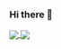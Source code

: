### Hi there 👋

<!--
**colaxianyu/colaxianyu** is a ✨ _special_ ✨ repository because its `README.md` (this file) appears on your GitHub profile.

Here are some ideas to get you started:

- 🔭 I’m currently working on ...
- 🌱 I’m currently learning ...
- 👯 I’m looking to collaborate on ...
- 🤔 I’m looking for help with ...
- 💬 Ask me about ...
- 📫 How to reach me: ...
- 😄 Pronouns: ...
- ⚡ Fun fact: ...
-->

<a href="https://github.com/anuraghazra/github-readme-stats">
  <img align="center" src="https://github-readme-stats.vercel.app/api?username=colaxianyu&show_icons=true&title_color=FFFFFF&text_color=436EEE&icon_color=FFF68F&bg_color=5BC2E7" />
</a>
<a href="https://github.com/anuraghazra/github-readme-stats">
  <img align="center" src="https://github-readme-stats.vercel.app/api/top-langs/?username=colaxianyu&layout=compact&title_color=FFFFFF&text_color=436EEE&icon_color=FFF68F&bg_color=5BC2E7" />
</a>
